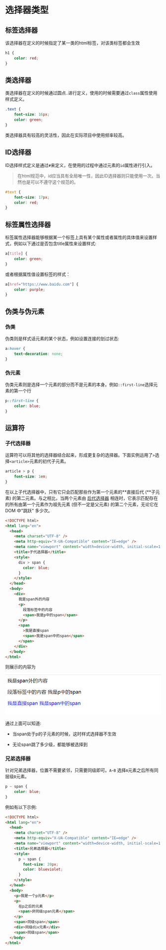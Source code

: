 # 选择器类型

## 标签选择器

该选择器在定义的时候指定了某一类的html标签，对该类标签都会生效

```css
h1 {
    color: red;
}
```

## 类选择器

类选择器在定义的时候通过圆点`.`进行定义，使用的时候需要通过`class`属性使用样式定义。

```css
.text {
    font-size: 16px;
    color: green;
}
```

类选择器具有较高的灵活性，因此在实际项目中使用频率较高。

## ID选择器

ID选择样式定义是通过`#`来定义，在使用的过程中通过元素的`id`属性进行引入。

> 在html规范中，id应当具有全局唯一性，因此ID选择器则只能使用一次。当然也是可以不遵守这个规范的。

```css
#text {
    font-size: 17px;
    color: red;
}
```

## 标签属性选择器

标签属性选择器能够根据某一个标签上具有某个属性或者属性的具体值来设置样式，例如以下通过是否包含title属性来设置样式:

```css
a[title] {
    color: green;
}
```

或者根据属性值设置标签的样式：

```css
a[href="https://www.baidu.com"] {
    color: purple;
}
```

## 伪类与伪元素

### 伪类

伪类则是样式话元素的某个状态，例如设置连接的划过状态:

```css
a:hover {
    text-decoration: none;
}
```

### 伪元素

伪类元素则是选择一个元素的部分而不是元素的本身。例如`::first-line`选择元素的第一个行

```css
p::first-line {
    color: blue;
}
```

## 运算符

### 子代选择器

运算符可以将其他的选择器结合起来，形成更复杂的选择器。下面实例运用了`>`选择`<article>`元素的初代子元素。

```css
article > p {
    font-size: 1em;
}
```

在以上子代选择器中，只有它只会匹配那些作为第一个元素的**直接后代 (**子元素) 的第二元素。与之相比，当两个元素由 [后代选择器](https://developer.mozilla.org/zh-CN/docs/Web/CSS/Descendant_combinator) 相连时，它表示匹配存在的所有由第一个元素作为祖先元素 (但不一定是父元素) 的第二个元素，无论它在 DOM 中"跳跃" 多少次。

```html
<!DOCTYPE html>
<html lang="en">
  <head>
    <meta charset="UTF-8" />
    <meta http-equiv="X-UA-Compatible" content="IE=edge" />
    <meta name="viewport" content="width=device-width, initial-scale=1.0" />
    <title>子代选择器</title>
    <style>
      div > span {
        color: blue;
      }
    </style>
  </head>
  <body>
    <div>
      我是span外的内容
      <p>
        段落标签中的内容
        <span>我是p中的span</span>
      </p>
      <span
        >我是直接span
        <span>我是span中的span</span>
      </span>
    </div>
  </body>
</html>

```

则展示的内容为

![](../../../assets/2022-12-12-15-02-09-image.png)

通过上面可以知道:

- 当span处于p的子元素的时候，这时样式选择器不生效

- 无论span跳了多少级，都能够被选择到

### 兄弟选择器

针对兄弟选择器，位置不需要紧邻，只需要同级即可。`A~B` 选择`A`元素之后所有同层级`B`元素。

```css
p ~ span {
    color: blue;
}
```

例如有以下示例:

```html
<!DOCTYPE html>
<html lang="en">
  <head>
    <meta charset="UTF-8" />
    <meta http-equiv="X-UA-Compatible" content="IE=edge" />
    <meta name="viewport" content="width=device-width, initial-scale=1.0" />
    <title>兄弟选择器</title>
    <style>
      p ~ span {
        font-size: 20px;
        color: blueviolet;
      }
    </style>
  </head>
  <body>
    <p>我是一个p元素</p>
    <p>
      在p之后的元素
      <span>非同级span元素</span>
    </p>
    <span>同级span</span>
    <div>同级div元素</div>
    <span>同级span</span>
  </body>
</html>

```


